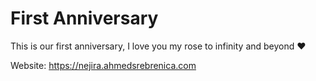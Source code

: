 # First Anniversary 

This is our first anniversary, I love you my rose to infinity and beyond ❤️

Website: https://nejira.ahmedsrebrenica.com
